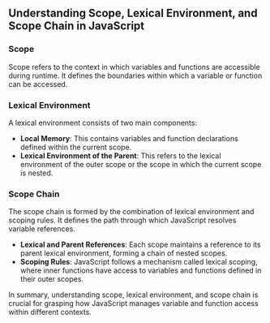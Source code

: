 ## Understanding Scope, Lexical Environment, and Scope Chain in JavaScript

### Scope

Scope refers to the context in which variables and functions are accessible during runtime. It defines the boundaries within which a variable or function can be accessed.

### Lexical Environment

A lexical environment consists of two main components:
- **Local Memory**: This contains variables and function declarations defined within the current scope.
- **Lexical Environment of the Parent**: This refers to the lexical environment of the outer scope or the scope in which the current scope is nested.

### Scope Chain

The scope chain is formed by the combination of lexical environment and scoping rules. It defines the path through which JavaScript resolves variable references.

- **Lexical and Parent References**: Each scope maintains a reference to its parent lexical environment, forming a chain of nested scopes.
- **Scoping Rules**: JavaScript follows a mechanism called lexical scoping, where inner functions have access to variables and functions defined in their outer scopes.

In summary, understanding scope, lexical environment, and scope chain is crucial for grasping how JavaScript manages variable and function access within different contexts.
